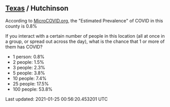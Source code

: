 
## [Texas](/united-states/texas) / Hutchinson

According to [MicroCOVID.org](http://microcovid.org),
the "Estimated Prevalence" of COVID in this county is 0.8%

If you interact with a certain number of people in this location
(all at once in a group, or spread out across the day), what is the chance that
1 or more of them has COVID?

- 1 person: 0.8%
- 2 people: 1.5%
- 3 people: 2.3%
- 5 people: 3.8%
- 10 people: 7.4%
- 25 people: 17.5%
- 100 people: 53.8%

Last updated: 2021-01-25 00:56:20.453201 UTC
